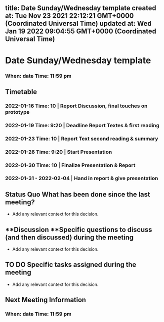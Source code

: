 
title: Date Sunday/Wednesday template
created at: Tue Nov 23 2021 22:12:21 GMT+0000 (Coordinated Universal Time)
updated at: Wed Jan 19 2022 09:04:55 GMT+0000 (Coordinated Universal Time)
---

# Date Sunday/Wednesday template

### When: date Time: 11:59 pm

## Timetable

### 2022-01-16 Time: 10 | Report Discussion, final touches on prototype

### 2022-01-19 Time: 9:20 | Deadline Report Textes & first reading

### 2022-01-23 Time: 10 | Report Text second reading & summary

### 2022-01-26 Time: 9:20 | Start Presentation

### 2022-01-30 Time: 10 | Finalize Presentation & Report

### 2022-01-31 - 2022-02-04 | Hand in report & give presentation

## Status Quo What has been done since the last meeting?

-   Add any relevant context for this decision.

## **Discussion **Specific questions to discuss (and then discussed) during the meeting

-   Add any relevant context for this decision.

## TO DO Specific tasks assigned during the meeting

-   Add any relevant context for this decision.

## Next Meeting Information

### When: date Time: 11:59 pm

          